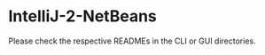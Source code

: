 IntelliJ-2-NetBeans
===================
Please check the respective READMEs in the CLI or GUI directories.
